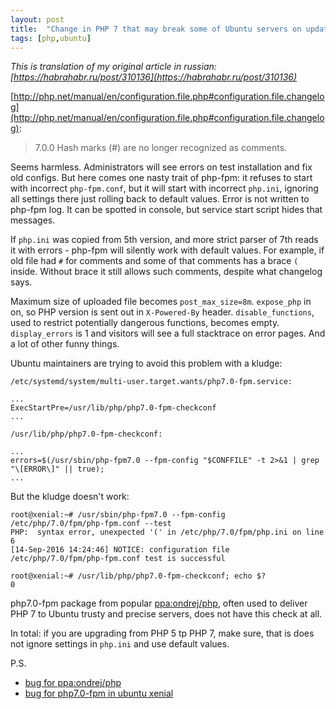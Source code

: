 ```yaml
---
layout: post
title:  "Change in PHP 7 that may break some of Ubuntu servers on update"
tags: [php,ubuntu]
---
```

*This is translation of my original article in russian: [https://habrahabr.ru/post/310136](https://habrahabr.ru/post/310136)*

[http://php.net/manual/en/configuration.file.php#configuration.file.changelog](http://php.net/manual/en/configuration.file.php#configuration.file.changelog):

> 7.0.0 Hash marks (#) are no longer recognized as comments.

Seems harmless. Administrators will see errors on test installation and fix old configs. But here comes one nasty trait of php-fpm: it refuses to start with incorrect `php-fpm.conf`, but it will start with incorrect `php.ini`, ignoring all settings there just rolling back to default values. Error is not written to php-fpm log. It can be spotted in console, but service start script hides that messages.

If `php.ini` was copied from 5th version, and more strict parser of 7th reads it with errors - php-fpm will silently work with default values. For example, if old file had `#` for comments and some of that comments has a brace `(` inside. Without brace it still allows such comments, despite what changelog says.

Maximum size of uploaded file becomes `post_max_size=8m`. `expose_php` in on, so PHP version is sent out in `X-Powered-By` header. `disable_functions`, used to restrict potentially dangerous functions, becomes empty. `display_errors` is 1 and visitors will see a full stacktrace on error pages. And a lot of other funny things.

Ubuntu maintainers are trying to avoid this problem with a kludge:

```
/etc/systemd/system/multi-user.target.wants/php7.0-fpm.service:

...
ExecStartPre=/usr/lib/php/php7.0-fpm-checkconf
...

/usr/lib/php/php7.0-fpm-checkconf:

...
errors=$(/usr/sbin/php-fpm7.0 --fpm-config "$CONFFILE" -t 2>&1 | grep "\[ERROR\]" || true);
...
```

But the kludge doesn't work:

```
root@xenial:~# /usr/sbin/php-fpm7.0 --fpm-config  /etc/php/7.0/fpm/php-fpm.conf --test
PHP:  syntax error, unexpected '(' in /etc/php/7.0/fpm/php.ini on line 6
[14-Sep-2016 14:24:46] NOTICE: configuration file /etc/php/7.0/fpm/php-fpm.conf test is successful

root@xenial:~# /usr/lib/php/php7.0-fpm-checkconf; echo $?
0
```

php7.0-fpm package from popular [ppa:ondrej/php](https://github.com/oerdnj/deb.sury.org/issues/456), often used to deliver PHP 7 to Ubuntu trusty and precise servers, does not have this check at all.

In total: if you are upgrading from PHP 5 tp PHP 7, make sure, that is does not ignore settings in `php.ini` and use default values.

P.S.
  * [bug for ppa:ondrej/php](https://github.com/oerdnj/deb.sury.org/issues/456)
  * [bug for php7.0-fpm in ubuntu xenial](https://bugs.launchpad.net/ubuntu/+source/php7.0/+bug/1623540)

